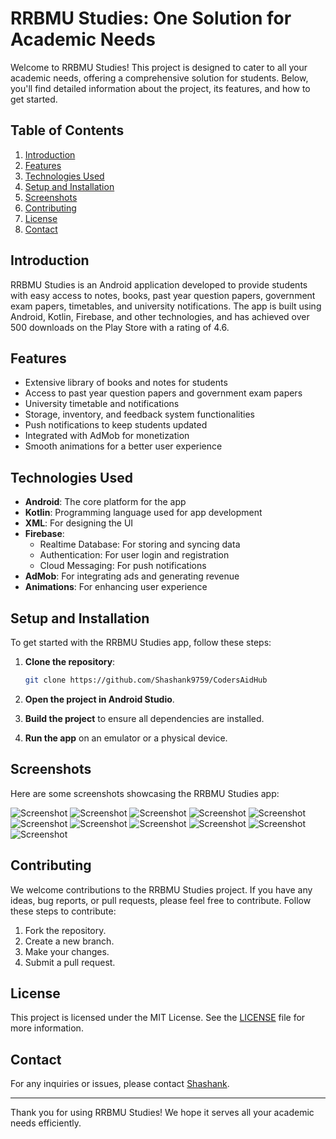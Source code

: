 # RRBMU Studies: One Solution for Academic Needs

Welcome to RRBMU Studies! This project is designed to cater to all your academic needs, offering a comprehensive solution for students. Below, you'll find detailed information about the project, its features, and how to get started.

## Table of Contents
1. [Introduction](#introduction)
2. [Features](#features)
3. [Technologies Used](#technologies-used)
4. [Setup and Installation](#setup-and-installation)
5. [Screenshots](#screenshots)
6. [Contributing](#contributing)
7. [License](#license)
8. [Contact](#contact)

## Introduction
RRBMU Studies is an Android application developed to provide students with easy access to notes, books, past year question papers, government exam papers, timetables, and university notifications. The app is built using Android, Kotlin, Firebase, and other technologies, and has achieved over 500 downloads on the Play Store with a rating of 4.6.

## Features
- Extensive library of books and notes for students
- Access to past year question papers and government exam papers
- University timetable and notifications
- Storage, inventory, and feedback system functionalities
- Push notifications to keep students updated
- Integrated with AdMob for monetization
- Smooth animations for a better user experience

## Technologies Used
- **Android**: The core platform for the app
- **Kotlin**: Programming language used for app development
- **XML**: For designing the UI
- **Firebase**:
  - Realtime Database: For storing and syncing data
  - Authentication: For user login and registration
  - Cloud Messaging: For push notifications
- **AdMob**: For integrating ads and generating revenue
- **Animations**: For enhancing user experience

## Setup and Installation
To get started with the RRBMU Studies app, follow these steps:

1. **Clone the repository**:
    ```bash
    git clone https://github.com/Shashank9759/CodersAidHub
    ```

2. **Open the project in Android Studio**.

3. **Build the project** to ensure all dependencies are installed.

4. **Run the app** on an emulator or a physical device.

## Screenshots
Here are some screenshots showcasing the RRBMU Studies app:

![Screenshot](https://github.com/Shashank9759/CodersAidHub/assets/96882899/73eedde7-b522-4d79-bffe-ebe5b2e2651a)
![Screenshot](https://github.com/Shashank9759/CodersAidHub/assets/96882899/269ebb4f-e5be-458a-9254-7846dcddbbae)
![Screenshot](https://github.com/Shashank9759/CodersAidHub/assets/96882899/af648e57-c41e-453b-9ee9-e41e5aa4efff)
![Screenshot](https://github.com/Shashank9759/CodersAidHub/assets/96882899/c7e34ba1-364e-4713-85f0-f003cfedeb9b)
![Screenshot](https://github.com/Shashank9759/CodersAidHub/assets/96882899/de76b7a1-7f39-4d89-98f7-77e170bf0f5b)
![Screenshot](https://github.com/Shashank9759/CodersAidHub/assets/96882899/0fbeb930-6718-4f9f-ace1-088e89b52b80)
![Screenshot](https://github.com/Shashank9759/CodersAidHub/assets/96882899/f9c088b2-a3c5-4236-a389-9d76120ab0b2)
![Screenshot](https://github.com/Shashank9759/CodersAidHub/assets/96882899/cab91694-3718-44cb-9709-cb738dfe0ce4)
![Screenshot](https://github.com/Shashank9759/CodersAidHub/assets/96882899/cda549bd-208e-4177-b8ff-50a2a7ca0ff7)
![Screenshot](https://github.com/Shashank9759/CodersAidHub/assets/96882899/bcf0553f-ce6a-4b76-9e5c-439ed70612bc)
![Screenshot](https://github.com/Shashank9759/CodersAidHub/assets/96882899/c48928e8-255a-4fdf-a47f-a32fdd6868f0)

## Contributing
We welcome contributions to the RRBMU Studies project. If you have any ideas, bug reports, or pull requests, please feel free to contribute. Follow these steps to contribute:

1. Fork the repository.
2. Create a new branch.
3. Make your changes.
4. Submit a pull request.

## License
This project is licensed under the MIT License. See the [LICENSE](LICENSE) file for more information.

## Contact
For any inquiries or issues, please contact [Shashank](https://github.com/Shashank9759).

---

Thank you for using RRBMU Studies! We hope it serves all your academic needs efficiently.